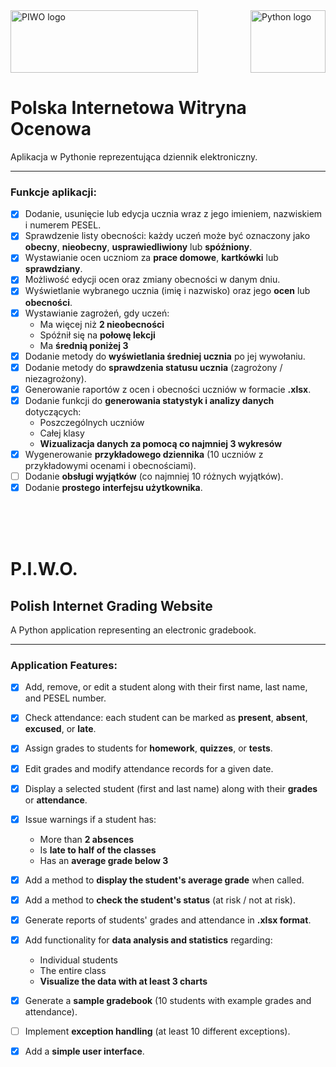 
<img src=https://github.com/user-attachments/assets/9e6cc233-941e-47ed-98ea-074f58992e7c alt="PIWO logo" height=100 width=300>
<img src=https://github.com/user-attachments/assets/6538f1bd-eb44-4cb4-88a7-06adee6ebb27 alt="Python logo" height=100 width=120 align="right">

# Polska Internetowa Witryna Ocenowa


Aplikacja w Pythonie reprezentująca dziennik elektroniczny.

---

### Funkcje aplikacji:

- [x] Dodanie, usunięcie lub edycja ucznia wraz z jego imieniem, nazwiskiem i numerem PESEL.
- [x] Sprawdzenie listy obecności: każdy uczeń może być oznaczony jako **obecny**, **nieobecny**, **usprawiedliwiony** lub **spóźniony**.
- [x] Wystawianie ocen uczniom za **prace domowe**, **kartkówki** lub **sprawdziany**.
- [x] Możliwość edycji ocen oraz zmiany obecności w danym dniu.
- [x] Wyświetlanie wybranego ucznia (imię i nazwisko) oraz jego **ocen** lub **obecności**.
- [x] Wystawianie zagrożeń, gdy uczeń:
  - Ma więcej niż **2 nieobecności**
  - Spóźnił się na **połowę lekcji**
  - Ma **średnią poniżej 3**
- [x] Dodanie metody do **wyświetlania średniej ucznia** po jej wywołaniu.
- [x] Dodanie metody do **sprawdzenia statusu ucznia** (zagrożony / niezagrożony).
- [x] Generowanie raportów z ocen i obecności uczniów w formacie **.xlsx**.
- [x] Dodanie funkcji do **generowania statystyk i analizy danych** dotyczących:
  - Poszczególnych uczniów
  - Całej klasy
  - **Wizualizacja danych za pomocą co najmniej 3 wykresów**
- [x] Wygenerowanie **przykładowego dziennika** (10 uczniów z przykładowymi ocenami i obecnościami).
- [ ] Dodanie **obsługi wyjątków** (co najmniej 10 różnych wyjątków).
- [x] Dodanie **prostego interfejsu użytkownika**.

<br><br><br>

# P.I.W.O.
## Polish Internet Grading Website

A Python application representing an electronic gradebook.

---

### Application Features:

- [x] Add, remove, or edit a student along with their first name, last name, and PESEL number.
- [x] Check attendance: each student can be marked as **present**, **absent**, **excused**, or **late**.
- [x] Assign grades to students for **homework**, **quizzes**, or **tests**.
- [x] Edit grades and modify attendance records for a given date.
- [x] Display a selected student (first and last name) along with their **grades** or **attendance**.
- [x] Issue warnings if a student has:
  - More than **2 absences**
  - Is **late to half of the classes**
  - Has an **average grade below 3**
- [x] Add a method to **display the student's average grade** when called.
- [x] Add a method to **check the student's status** (at risk / not at risk).
- [x] Generate reports of students' grades and attendance in **.xlsx format**.
- [x] Add functionality for **data analysis and statistics** regarding:
  - Individual students
  - The entire class
  - **Visualize the data with at least 3 charts**
- [x] Generate a **sample gradebook** (10 students with example grades and attendance).
- [ ] Implement **exception handling** (at least 10 different exceptions).
- [x] Add a **simple user interface**.




